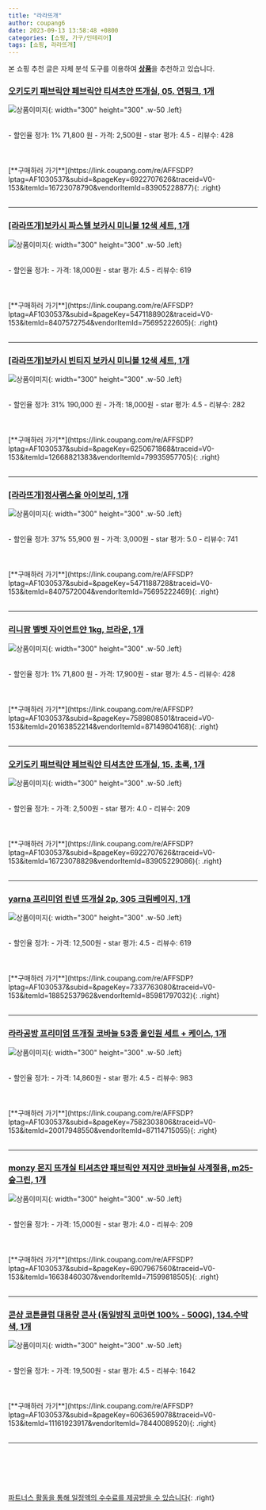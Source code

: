 ```yaml
---
title: "라라뜨개"
author: coupang6
date: 2023-09-13 13:58:48 +0800
categories: [쇼핑, 가구/인테리어]
tags: [쇼핑, 라라뜨개]
---
```


본 쇼핑 추천 글은 자체 분석 도구를 이용하여 [**상품**](https://link.coupang.com/a/bao1ui)을 추천하고 있습니다.

### [오키도키 패브릭얀 페브릭얀 티셔츠얀 뜨개실, 05. 연핑크, 1개](https://link.coupang.com/re/AFFSDP?lptag=AF1030537&subid=&pageKey=6922707626&traceid=V0-153&itemId=16723078790&vendorItemId=83905228877)

![상품이미지](https://thumbnail9.coupangcdn.com/thumbnails/remote/230x230ex/image/vendor_inventory/5094/9a659e1b388db7f528e5acec20683be69e8e2e89c34c226e8f9f5aadc884.jpg){: width="300" height="300" .w-50 .left}


<br>
- 할인율 정가: 1%  71,800   원
- 가격: 2,500원
- star 평가: 4.5
- 리뷰수: 428
<br>
<br>
<br>
<br>
[**구매하러 가기**](https://link.coupang.com/re/AFFSDP?lptag=AF1030537&subid=&pageKey=6922707626&traceid=V0-153&itemId=16723078790&vendorItemId=83905228877){: .right}
<br>
<br>

---

### [[라라뜨개]보카시 파스텔 보카시 미니볼 12색 세트, 1개](https://link.coupang.com/re/AFFSDP?lptag=AF1030537&subid=&pageKey=5471188902&traceid=V0-153&itemId=8407572754&vendorItemId=75695222605)

![상품이미지](https://thumbnail10.coupangcdn.com/thumbnails/remote/230x230ex/image/vendor_inventory/1016/b72109ba8618dfbd557536d561a9c057b646aaa2eef2176bef96304e9664.jpeg){: width="300" height="300" .w-50 .left}


<br>
- 할인율 정가: 
- 가격: 18,000원
- star 평가: 4.5
- 리뷰수: 619
<br>
<br>
<br>
<br>
[**구매하러 가기**](https://link.coupang.com/re/AFFSDP?lptag=AF1030537&subid=&pageKey=5471188902&traceid=V0-153&itemId=8407572754&vendorItemId=75695222605){: .right}
<br>
<br>

---

### [[라라뜨개]보카시 빈티지 보카시 미니볼 12색 세트, 1개](https://link.coupang.com/re/AFFSDP?lptag=AF1030537&subid=&pageKey=6250671868&traceid=V0-153&itemId=12668821383&vendorItemId=79935957705)

![상품이미지](https://thumbnail8.coupangcdn.com/thumbnails/remote/230x230ex/image/vendor_inventory/acab/45a5e8d32d343cb3afad6ac7969e5a31660e3a48106a323b5cb68c5428dd.jpg){: width="300" height="300" .w-50 .left}


<br>
- 할인율 정가: 31%  190,000   원
- 가격: 18,000원
- star 평가: 4.5
- 리뷰수: 282
<br>
<br>
<br>
<br>
[**구매하러 가기**](https://link.coupang.com/re/AFFSDP?lptag=AF1030537&subid=&pageKey=6250671868&traceid=V0-153&itemId=12668821383&vendorItemId=79935957705){: .right}
<br>
<br>

---

### [[라라뜨개]정사램스울 아이보리, 1개](https://link.coupang.com/re/AFFSDP?lptag=AF1030537&subid=&pageKey=5471188728&traceid=V0-153&itemId=8407572004&vendorItemId=75695222469)

![상품이미지](https://thumbnail6.coupangcdn.com/thumbnails/remote/230x230ex/image/vendor_inventory/d80a/5db9fd174a3b88bc0ac292cdc06f4556c052e7d3bdbfe8c9c6ce7cb58f99.jpg){: width="300" height="300" .w-50 .left}


<br>
- 할인율 정가: 37%  55,900   원
- 가격: 3,000원
- star 평가: 5.0
- 리뷰수: 741
<br>
<br>
<br>
<br>
[**구매하러 가기**](https://link.coupang.com/re/AFFSDP?lptag=AF1030537&subid=&pageKey=5471188728&traceid=V0-153&itemId=8407572004&vendorItemId=75695222469){: .right}
<br>
<br>

---

### [리니팜 벨벳 자이언트얀 1kg, 브라운, 1개](https://link.coupang.com/re/AFFSDP?lptag=AF1030537&subid=&pageKey=7589808501&traceid=V0-153&itemId=20163852214&vendorItemId=87149804168)

![상품이미지](https://thumbnail6.coupangcdn.com/thumbnails/remote/230x230ex/image/vendor_inventory/ae5f/d1a7f7cf1f4749caf48e1615d5bb825387b7c9a945ae7cb41d025e572c58.png){: width="300" height="300" .w-50 .left}


<br>
- 할인율 정가: 1%  71,800   원
- 가격: 17,900원
- star 평가: 4.5
- 리뷰수: 428
<br>
<br>
<br>
<br>
[**구매하러 가기**](https://link.coupang.com/re/AFFSDP?lptag=AF1030537&subid=&pageKey=7589808501&traceid=V0-153&itemId=20163852214&vendorItemId=87149804168){: .right}
<br>
<br>

---

### [오키도키 패브릭얀 페브릭얀 티셔츠얀 뜨개실, 15. 초록, 1개](https://link.coupang.com/re/AFFSDP?lptag=AF1030537&subid=&pageKey=6922707626&traceid=V0-153&itemId=16723078829&vendorItemId=83905229086)

![상품이미지](https://thumbnail10.coupangcdn.com/thumbnails/remote/230x230ex/image/vendor_inventory/a7b7/4fc24e99483dad83b204a713ce929c64583db153ea72d8e5ad674a6d5785.jpg){: width="300" height="300" .w-50 .left}


<br>
- 할인율 정가: 
- 가격: 2,500원
- star 평가: 4.0
- 리뷰수: 209
<br>
<br>
<br>
<br>
[**구매하러 가기**](https://link.coupang.com/re/AFFSDP?lptag=AF1030537&subid=&pageKey=6922707626&traceid=V0-153&itemId=16723078829&vendorItemId=83905229086){: .right}
<br>
<br>

---

### [yarna 프리미엄 린넨 뜨개실 2p, 305 크림베이지, 1개](https://link.coupang.com/re/AFFSDP?lptag=AF1030537&subid=&pageKey=7337763080&traceid=V0-153&itemId=18852537962&vendorItemId=85981797032)

![상품이미지](https://thumbnail9.coupangcdn.com/thumbnails/remote/230x230ex/image/retail/images/2023/05/16/14/1/bbf2b2c6-d585-4c4c-a64d-1ca3e86f4d42.jpg){: width="300" height="300" .w-50 .left}


<br>
- 할인율 정가: 
- 가격: 12,500원
- star 평가: 4.5
- 리뷰수: 619
<br>
<br>
<br>
<br>
[**구매하러 가기**](https://link.coupang.com/re/AFFSDP?lptag=AF1030537&subid=&pageKey=7337763080&traceid=V0-153&itemId=18852537962&vendorItemId=85981797032){: .right}
<br>
<br>

---

### [라라공방 프리미엄 뜨개질 코바늘 53종 올인원 세트 + 케이스, 1개](https://link.coupang.com/re/AFFSDP?lptag=AF1030537&subid=&pageKey=7582303806&traceid=V0-153&itemId=20017948550&vendorItemId=87114715055)

![상품이미지](https://thumbnail8.coupangcdn.com/thumbnails/remote/230x230ex/image/vendor_inventory/2e1d/3a6f4137cb8c4faf5d1c220962db1a42f39ea736f4515176958dce17a536.jpg){: width="300" height="300" .w-50 .left}


<br>
- 할인율 정가: 
- 가격: 14,860원
- star 평가: 4.5
- 리뷰수: 983
<br>
<br>
<br>
<br>
[**구매하러 가기**](https://link.coupang.com/re/AFFSDP?lptag=AF1030537&subid=&pageKey=7582303806&traceid=V0-153&itemId=20017948550&vendorItemId=87114715055){: .right}
<br>
<br>

---

### [monzy 몬지 뜨개실 티셔츠얀 패브릭얀 져지얀 코바늘실 사계절용, m25-숲그린, 1개](https://link.coupang.com/re/AFFSDP?lptag=AF1030537&subid=&pageKey=6907967560&traceid=V0-153&itemId=16638460307&vendorItemId=71599818505)

![상품이미지](https://thumbnail8.coupangcdn.com/thumbnails/remote/230x230ex/image/vendor_inventory/135d/3a2332ce186040c47416cf411177a309dab0293c936efaf9a0526e990dcd.jpeg){: width="300" height="300" .w-50 .left}


<br>
- 할인율 정가: 
- 가격: 15,000원
- star 평가: 4.0
- 리뷰수: 209
<br>
<br>
<br>
<br>
[**구매하러 가기**](https://link.coupang.com/re/AFFSDP?lptag=AF1030537&subid=&pageKey=6907967560&traceid=V0-153&itemId=16638460307&vendorItemId=71599818505){: .right}
<br>
<br>

---

### [콘샵 코튼클럽 대용량 콘사 (동일방직 코마면 100% - 500G), 134.수박색, 1개](https://link.coupang.com/re/AFFSDP?lptag=AF1030537&subid=&pageKey=6063659078&traceid=V0-153&itemId=11161923917&vendorItemId=78440089520)

![상품이미지](https://thumbnail6.coupangcdn.com/thumbnails/remote/230x230ex/image/vendor_inventory/dce7/c08c6c1ebf2778c7e14b7d3efaac836013ce621505d1c67812fee083e1da.png){: width="300" height="300" .w-50 .left}


<br>
- 할인율 정가: 
- 가격: 19,500원
- star 평가: 4.5
- 리뷰수: 1642
<br>
<br>
<br>
<br>
[**구매하러 가기**](https://link.coupang.com/re/AFFSDP?lptag=AF1030537&subid=&pageKey=6063659078&traceid=V0-153&itemId=11161923917&vendorItemId=78440089520){: .right}
<br>
<br>

---
<br><br><br><br><br> [파트너스 활동을 통해 일정액의 수수료를 제공받을 수 있습니다](https://link.coupang.com/a/bao1ui){: .right}